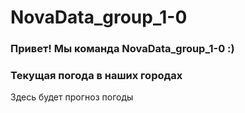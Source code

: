 # NovaData_group_1-0
### Привет! Мы команда NovaData_group_1-0 :)

### Текущая погода в наших городах
<!-- WEATHER:START -->
Здесь будет прогноз погоды
<!-- WEATHER:END -->